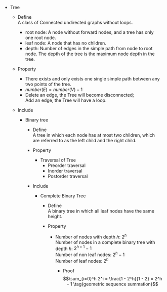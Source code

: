 * Tree
  - Define  
    A class of Connected undirected graphs without loops.

    - root node: A node without forward nodes, and a tree has only one root node.
    - leaf node: A node that has no children.
    - depth: Number of edges in the simple path from node to root node. The depth of the tree is the maximum node depth in the tree.

  - Property
    - There exists and only exists one single simple path between any two points of the tree.
    - $number(E) = number(V) - 1$
    - Delete an edge, the Tree will become disconnected;  
      Add an edge, the Tree will have a loop.

  - Include
    * Binary tree
      - Define  
        A tree in which each node has at most two children, which are referred to as the left child and the right child.

      - Property
        * Traversal of Tree
          - Preorder traversal
          - Inorder traversal
          - Postorder traversal

      - Include
        * Complete Binary Tree
          - Define  
            A binary tree in which all leaf nodes have the same height.

          - Property
            - Number of nodes with depth $h$: $2^h$  
              Number of nodes in a complete binary tree with depth $h$: $2^{h+1} - 1$  
              Number of non leaf nodes: $2^h - 1$  
              Number of leaf nodes: $2^h$  

              - Proof
                $$\sum_{i=0}^h 2^i = \frac{1 - 2^h}{1 - 2} = 2^h - 1  \tag{geometric sequence summation}$$
